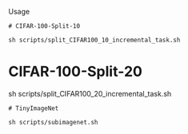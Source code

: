 Usage

```
# CIFAR-100-Split-10

sh scripts/split_CIFAR100_10_incremental_task.sh

```
# CIFAR-100-Split-20

sh scripts/split_CIFAR100_20_incremental_task.sh

```
# TinyImageNet

sh scripts/subimagenet.sh



```

